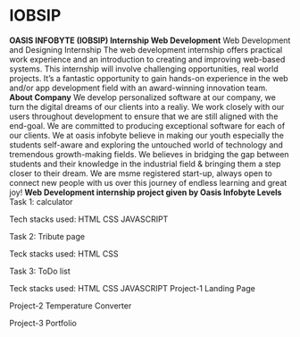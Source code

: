 # IOBSIP
**OASIS INFOBYTE (IOBSIP) Internship Web Development** 
Web Development and Designing Internship
The web development internship offers practical work experience and an introduction to creating and improving web-based systems. 
This internship will involve challenging opportunities, real world projects. 
It’s a fantastic opportunity to gain hands-on experience in the web and/or app development field with an award-winning innovation team.
**About Company**
We develop personalized software at our company, we turn the digital dreams of our clients into a realiy.
We work closely with our users throughout development to ensure that we are still aligned with the end-goal. 
We are committed to producing exceptional software for each of our clients.
We at oasis infobyte believe in making our youth especially the students self-aware and exploring the untouched world of technology and tremendous growth-making fields. 
We believes in bridging the gap between students and their knowledge in the industrial field & bringing them a step closer to their dream. We are msme registered start-up, always open to connect new people with us over this journey of endless learning and great joy!
 **Web Development internship project given by Oasis Infobyte Levels**
Task 1: calculator

Tech stacks used: HTML CSS JAVASCRIPT

Task 2: Tribute page

Teck stacks used: HTML CSS

Task 3: ToDo list

Teck stacks used: HTML CSS JAVASCRIPT
Project-1
Landing Page

Project-2
Temperature Converter

Project-3
Portfolio
